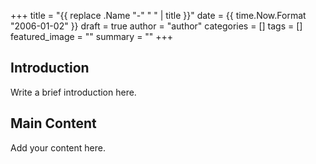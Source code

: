+++
title = "{{ replace .Name "-" " " | title }}"
date = {{ time.Now.Format "2006-01-02" }}
draft = true
author = "author"
categories = []
tags = []
featured_image = ""
summary = ""
+++

## Introduction

Write a brief introduction here.

## Main Content

Add your content here.
